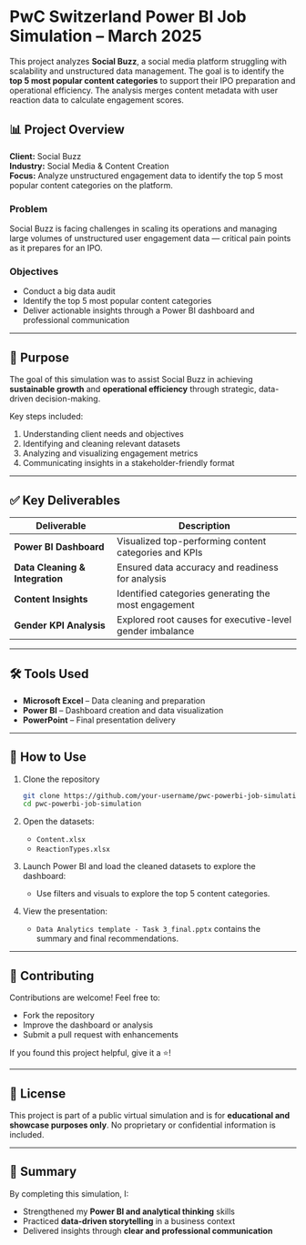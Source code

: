 # PwC Switzerland Power BI Job Simulation – March 2025

This project analyzes **Social Buzz**, a social media platform struggling with scalability and unstructured data management. The goal is to identify the **top 5 most popular content categories** to support their IPO preparation and operational efficiency. The analysis merges content metadata with user reaction data to calculate engagement scores.

## 📊 Project Overview

**Client:** Social Buzz  
**Industry:** Social Media & Content Creation  
**Focus:** Analyze unstructured engagement data to identify the top 5 most popular content categories on the platform.

### Problem
Social Buzz is facing challenges in scaling its operations and managing large volumes of unstructured user engagement data — critical pain points as it prepares for an IPO.

### Objectives
- Conduct a big data audit
- Identify the top 5 most popular content categories
- Deliver actionable insights through a Power BI dashboard and professional communication

---

## 🎯 Purpose

The goal of this simulation was to assist Social Buzz in achieving **sustainable growth** and **operational efficiency** through strategic, data-driven decision-making.

Key steps included:
1. Understanding client needs and objectives
2. Identifying and cleaning relevant datasets
3. Analyzing and visualizing engagement metrics
4. Communicating insights in a stakeholder-friendly format

---

## ✅ Key Deliverables

| Deliverable                     | Description |
|--------------------------------|-------------|
| **Power BI Dashboard**         | Visualized top-performing content categories and KPIs |
| **Data Cleaning & Integration**| Ensured data accuracy and readiness for analysis |
| **Content Insights**           | Identified categories generating the most engagement |
| **Gender KPI Analysis**        | Explored root causes for executive-level gender imbalance |

---

## 🛠️ Tools Used

- **Microsoft Excel** – Data cleaning and preparation  
- **Power BI** – Dashboard creation and data visualization  
- **PowerPoint** – Final presentation delivery  
---

## 🚀 How to Use

1. Clone the repository  
   ```bash
   git clone https://github.com/your-username/pwc-powerbi-job-simulation.git
   cd pwc-powerbi-job-simulation
   ```

2. Open the datasets:
   - `Content.xlsx`
   - `ReactionTypes.xlsx`

3. Launch Power BI and load the cleaned datasets to explore the dashboard:
   - Use filters and visuals to explore the top 5 content categories.

4. View the presentation:
   - `Data Analytics template - Task 3_final.pptx` contains the summary and final recommendations.

---

## 🤝 Contributing

Contributions are welcome! Feel free to:
- Fork the repository
- Improve the dashboard or analysis
- Submit a pull request with enhancements

If you found this project helpful, give it a ⭐!

---

## 📄 License

This project is part of a public virtual simulation and is for **educational and showcase purposes only**. No proprietary or confidential information is included.

---

## 🧠 Summary

By completing this simulation, I:
- Strengthened my **Power BI and analytical thinking** skills
- Practiced **data-driven storytelling** in a business context
- Delivered insights through **clear and professional communication**
